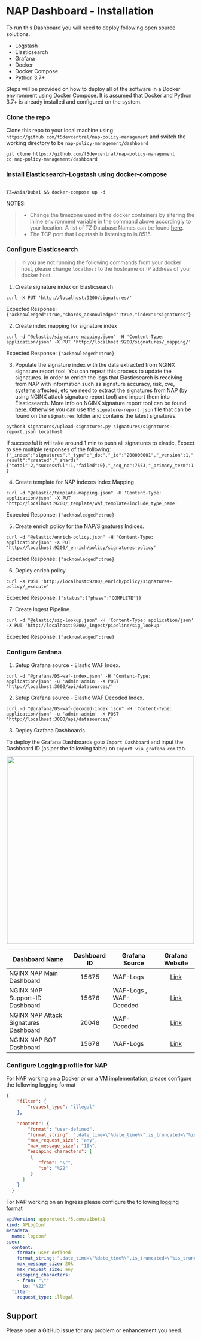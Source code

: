 # NAP Dashboard - Installation

To run this Dashboard you will need to deploy following open source solutions. 
- Logstash
- Elasticsearch 
- Grafana
- Docker
- Docker Compose
- Python 3.7+

Steps will be provided on how to deploy all of the software in a Docker environment using Docker Compose. It is assumed that Docker and Python 3.7+ is already installed and configured on the system.

### Clone the repo

Clone this repo to your local machine using `https://github.com/f5devcentral/nap-policy-management` and switch the working directory to be `nap-policy-management/dashboard`

```shell
git clone https://github.com/f5devcentral/nap-policy-management
cd nap-policy-management/dashboard
```

### Install Elasticsearch-Logstash using docker-compose

```shell

TZ=Asia/Dubai && docker-compose up -d

```
NOTES:
>  - Change the timezone used in the docker containers by altering the inline environment variable in the command above accordingly to your location. A list of TZ Database Names can be found [here](https://en.wikipedia.org/wiki/List_of_tz_database_time_zones).
>  - The TCP port that Logstash is listening to is 8515.


### Configure Elasticsearch
>  In you are not running the following commands from your docker host, please change `localhost` to the hostname or IP address of your docker host.

1. Create signature index on Elasticsearch
```shell
curl -X PUT 'http://localhost:9200/signatures/'
```
Expected Response: `{"acknowledged":true,"shards_acknowledged":true,"index":"signatures"}`

2. Create index mapping for signature index
```shell
curl -d "@elastic/signature-mapping.json" -H 'Content-Type: application/json' -X PUT 'http://localhost:9200/signatures/_mapping/'
```
Expected Response: `{"acknowledged":true}`

3. Populate the signature index with the data extracted from NGINX signature report tool. You can repeat this process to update the signatures. 
In order to enrich the logs that Elasticsearch is receiving from NAP with information such as signature accuracy, risk, cve, systems affected, etc we need to extract the signatures from NAP (by using NGINX attack signature report tool) and import them into Elasticsearch. More info on NGINX signature report tool can be found <a href="https://docs.nginx.com/waf/configure/converters/#attack-signature-report-tool" target="_blank">here</a>.
Otherwise you can use the `signature-report.json` file that can be found on the `signatures` folder and contains the latest signatures.

```shell
python3 signatures/upload-signatures.py signatures/signatures-report.json localhost
```
If successful it will take around 1 min to push all signatures to elastic. Expect to see multiple responses of the following: `{"_index":"signatures","_type":"_doc","_id":"200000001","_version":1,"result":"created","_shards":{"total":2,"successful":1,"failed":0},"_seq_no":7553,"_primary_term":1}`


4. Create template for NAP indexes Index Mapping
```shell
curl -d "@elastic/template-mapping.json" -H 'Content-Type: application/json' -X PUT 'http://localhost:9200/_template/waf_template?include_type_name'
```
Expected Response: `{"acknowledged":true}`


5. Create enrich policy for the NAP/Signatures Indices.
```shell
curl -d "@elastic/enrich-policy.json" -H 'Content-Type: application/json' -X PUT 'http://localhost:9200/_enrich/policy/signatures-policy'
```
Expected Response: `{"acknowledged":true}`

6. Deploy enrich policy.
```shell
curl -X POST 'http://localhost:9200/_enrich/policy/signatures-policy/_execute'
```
Expected Response: `{"status":{"phase":"COMPLETE"}}`

7. Create Ingest Pipeline.
```shell
curl -d "@elastic/sig-lookup.json" -H 'Content-Type: application/json' -X PUT 'http://localhost:9200/_ingest/pipeline/sig_lookup'
```
Expected Response: `{"acknowledged":true}`


### Configure Grafana
1. Setup Grafana source - Elastic WAF Index.
```shell
curl -d "@grafana/DS-waf-index.json" -H 'Content-Type: application/json' -u 'admin:admin' -X POST 'http://localhost:3000/api/datasources/'
```

2. Setup Grafana source - Elastic WAF Decoded Index.
```shell
curl -d "@grafana/DS-waf-decoded-index.json" -H 'Content-Type: application/json' -u 'admin:admin' -X POST 'http://localhost:3000/api/datasources/'
```

3. Deploy Grafana Dashboards.

To deploy the Grafana Dashboards goto `Import Dashboard` and input the Dashboard ID (as per the following table) on `Import via grafana.com` tab. 
<p align="center">
<img width="500" src="../images/grafana-id.png"/>       
</p>

| Dashboard Name                        | Dashboard ID  |  Grafana Source        |   Grafana Website                                                  | 
| -------------                         | :---:         |-------------           |  :---:                                                             | 
| NGINX NAP Main Dashboard              | 15675         | WAF-Logs               | <a href="https://grafana.com/grafana/dashboards/15675"> Link </a>  |
| NGINX NAP Support-ID Dashboard        | 15676         | WAF-Logs , WAF-Decoded | <a href="https://grafana.com/grafana/dashboards/15676"> Link </a>  |
| NGINX NAP Attack Signatures Dashboard | 20048         | WAF-Decoded            | <a href="https://grafana.com/grafana/dashboards/20048-attack-signatures"> Link </a>  |
| NGINX NAP BOT Dashboard               | 15678         | WAF-Logs               | <a href="https://grafana.com/grafana/dashboards/15678"> Link </a>  |



### Configure Logging profile for NAP

For NAP working on a Docker or on a VM implementation, please configure the following logging format 
```json
{
    "filter": {
        "request_type": "illegal"
    },
  
    "content": {
        "format": "user-defined",
        "format_string": ",date_time=\"%date_time%\",is_truncated=\"%is_truncated%\",ip_client=\"%ip_client%\",src_port=\"%src_port%\",vs_name=\"%vs_name%\",dest_port=\"%dest_port%\",attack_type=\"%attack_type%\",json_log=\"%json_log%\",blocking_exception_reason=\"%blocking_exception_reason%\",method=\"%method%\",policy_name=\"%policy_name%\",protocol=\"%protocol%\",request_status=\"%request_status%\",response_code=\"%response_code%\",severity=\"%severity%\",sig_cves=\"%sig_cves%\",sig_ids=\"%sig_ids%\",sig_names=\"%sig_names%\",sig_set_names=\"%sig_set_names%\",sub_violations=\"%sub_violations%\",support_id=\"%support_id%\",threat_campaign_names=\"%threat_campaign_names%\",unit_hostname=\"%unit_hostname%\",uri=\"%uri%\",violation_rating=\"%violation_rating%\",x_forwarded_for_header_value=\"%x_forwarded_for_header_value%\",outcome=\"%outcome%\",outcome_reason=\"%outcome_reason%\",violations=\"%violations%\",violation_details=\"%violation_details%\",bot_signature_name=\"%bot_signature_name%\",bot_category=\"%bot_category%\",bot_anomalies=\"%bot_anomalies%\",enforced_bot_anomalies=\"%enforced_bot_anomalies%\",client_class=\"%client_class%\",client_application=\"%client_application%\",client_application_version=\"%client_application_version%\",request=\"%request%\"", 
        "max_request_size": "any",
        "max_message_size": "10k",
        "escaping_characters": [
         {
            "from": "\"",
            "to": "%22"
         }  
      ]      
    }
  }
```

For NAP working on an Ingress please configure the following logging format 
```yaml
apiVersion: appprotect.f5.com/v1beta1
kind: APLogConf
metadata:
  name: logconf
spec:
  content:
    format: user-defined
    format_string: ",date_time=\"%date_time%\",is_truncated=\"%is_truncated%\",ip_client=\"%ip_client%\",src_port=\"%src_port%\",vs_name=\"%vs_name%\",dest_port=\"%dest_port%\",attack_type=\"%attack_type%\",json_log=\"%json_log%\",blocking_exception_reason=\"%blocking_exception_reason%\",method=\"%method%\",policy_name=\"%policy_name%\",protocol=\"%protocol%\",request_status=\"%request_status%\",response_code=\"%response_code%\",severity=\"%severity%\",sig_cves=\"%sig_cves%\",sig_ids=\"%sig_ids%\",sig_names=\"%sig_names%\",sig_set_names=\"%sig_set_names%\",sub_violations=\"%sub_violations%\",support_id=\"%support_id%\",threat_campaign_names=\"%threat_campaign_names%\",unit_hostname=\"%unit_hostname%\",uri=\"%uri%\",violation_rating=\"%violation_rating%\",x_forwarded_for_header_value=\"%x_forwarded_for_header_value%\",outcome=\"%outcome%\",outcome_reason=\"%outcome_reason%\",violations=\"%violations%\",violation_details=\"%violation_details%\",bot_signature_name=\"%bot_signature_name%\",bot_category=\"%bot_category%\",bot_anomalies=\"%bot_anomalies%\",enforced_bot_anomalies=\"%enforced_bot_anomalies%\",client_class=\"%client_class%\",client_application=\"%client_application%\",client_application_version=\"%client_application_version%\",request=\"%request%\""
    max_message_size: 20k
    max_request_size: any
    escaping_characters:
    - from: "\""
      to: "%22"
  filter:
    request_type: illegal
```

## Support

Please open a GitHub issue for any problem or enhancement you need.

